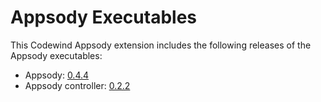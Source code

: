 # Appsody Executables

This Codewind Appsody extension includes the following releases of the Appsody executables:

- Appsody: [0.4.4](https://github.com/appsody/appsody/releases/tag/0.4.4)
- Appsody controller: [0.2.2](https://github.com/appsody/controller/releases/tag/0.2.2)
